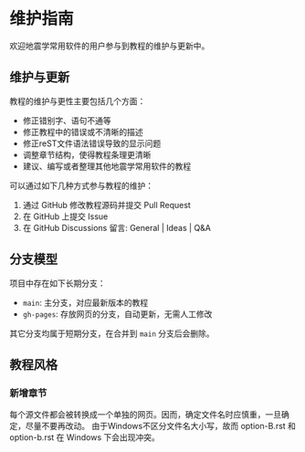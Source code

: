 # 维护指南

欢迎地震学常用软件的用户参与到教程的维护与更新中。

## 维护与更新

教程的维护与更性主要包括几个方面：

- 修正错别字、语句不通等
- 修正教程中的错误或不清晰的描述
- 修正reST文件语法错误导致的显示问题
- 调整章节结构，使得教程条理更清晰
- 建议、编写或者整理其他地震学常用软件的教程

可以通过如下几种方式参与教程的维护：

1. 通过 GitHub 修改教程源码并提交 Pull Request
2. 在 GitHub 上提交 Issue
3. 在 GitHub Discussions 留言: General | Ideas | Q&A

## 分支模型

项目中存在如下长期分支：

- `main`: 主分支，对应最新版本的教程
- `gh-pages`: 存放网页的分支，自动更新，无需人工修改

其它分支均属于短期分支，在合并到 `main` 分支后会删除。

## 教程风格

### 新增章节

每个源文件都会被转换成一个单独的网页。因而，确定文件名时应慎重，一旦确定，尽量不要再改动。
由于Windows不区分文件名大小写，故而 option-B.rst 和 option-b.rst 在 Windows 下会出现冲突。

